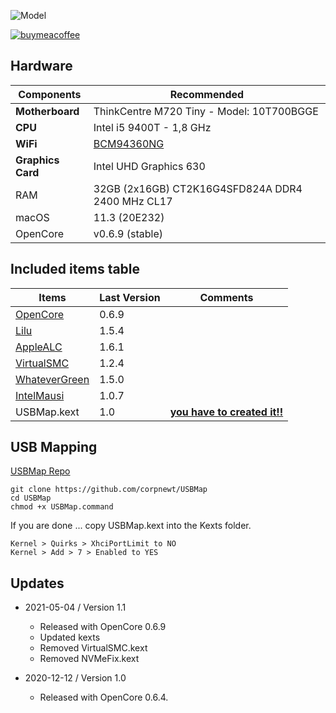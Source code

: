 ![Model](https://www.e-systems.de/media/image/a7/d3/9d/Lenovo-Thinkcentre-M720-Tiny-9qgYqmRzVSO0xo.png)


[![buymeacoffee](https://i.imgur.com/iYsbmQO.png)](https://www.buymeacoffee.com/revunix)

## Hardware
Components | Recommended
------------ | -------------
**Motherboard** | ThinkCentre M720 Tiny - Model: 10T700BGGE
**CPU** | Intel i5 9400T - 1,8 GHz
**WiFi** | [BCM94360NG](https://www.aliexpress.com/item/4001120137796.html?)
**Graphics Card** | Intel UHD Graphics 630
RAM | 32GB (2x16GB) CT2K16G4SFD824A DDR4 2400 MHz CL17
macOS | 11.3 (20E232)
OpenCore | v0.6.9 (stable)


## Included items table
Items | Last Version | Comments
------------ | ------------- | -------------
[OpenCore](https://github.com/acidanthera/OpenCorePkg/releases) | 0.6.9 |
[Lilu](https://github.com/acidanthera/Lilu/releases/latest) | 1.5.4 | 
[AppleALC](https://github.com/acidanthera/AppleALC/releases/latest) | 1.6.1 |
[VirtualSMC](https://github.com/acidanthera/VirtualSMC/releases/latest) | 1.2.4 |
[WhateverGreen](https://github.com/acidanthera/whatevergreen/releases/latest) | 1.5.0 |
[IntelMausi](https://github.com/acidanthera/IntelMausi) | 1.0.7 |
USBMap.kext | 1.0 | **[you have to created it!!](https://github.com/corpnewt/USBMap)**

## USB Mapping

[USBMap Repo](https://github.com/corpnewt/USBMap)

    git clone https://github.com/corpnewt/USBMap
    cd USBMap
    chmod +x USBMap.command

If you are done ... copy USBMap.kext into the Kexts folder.

    Kernel > Quirks > XhciPortLimit to NO
    Kernel > Add > 7 > Enabled to YES

## Updates
* 2021-05-04 / Version 1.1 
	- Released with OpenCore 0.6.9
	- Updated kexts
	- Removed VirtualSMC.kext
	- Removed NVMeFix.kext

* 2020-12-12 / Version 1.0
	- Released with OpenCore 0.6.4.
